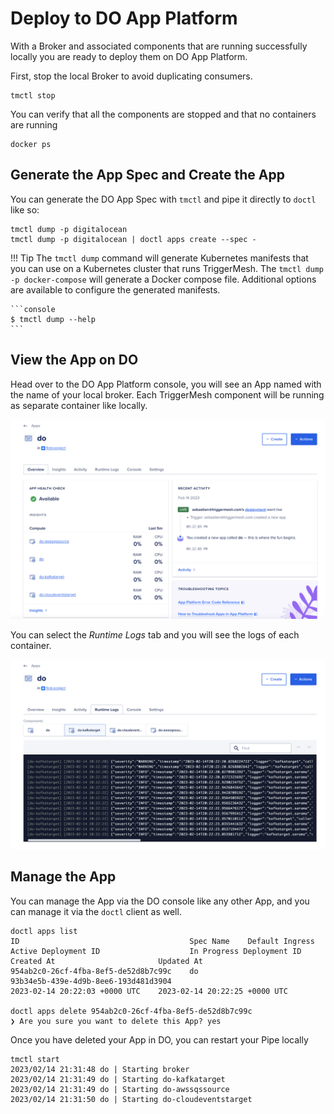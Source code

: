 # Deploy to DO App Platform

With a Broker and associated components that are running successfully locally you are ready to deploy them on DO App Platform.

First, stop the local Broker to avoid duplicating consumers.

```console
tmctl stop
```

You can verify that all the components are stopped and that no containers are running

```console
docker ps
```

## Generate the App Spec and Create the App

You can generate the DO App Spec with `tmctl` and pipe it directly to `doctl` like so:

```console
tmctl dump -p digitalocean
tmctl dump -p digitalocean | doctl apps create --spec -
```

!!! Tip
    The `tmctl dump` command will generate Kubernetes manifests that you can use on a Kubernetes cluster that runs TriggerMesh. The `tmctl dump -p docker-compose` will generate a Docker compose file. Additional options are available to configure the generated manifests.

    ```console
    $ tmctl dump --help
    ```

## View the App on DO

Head over to the DO App Platform console, you will see an App named with the name of your local broker. Each TriggerMesh component will be running as separate container like locally.

![](../../assets/images/do-app.png)

You can select the _Runtime Logs_ tab and you will see the logs of each container.

![](../../assets/images/do-app-logs.png)


## Manage the App

You can manage the App via the DO console like any other App, and you can manage it via the `doctl` client as well.

```console
doctl apps list
ID                                      Spec Name    Default Ingress    Active Deployment ID                    In Progress Deployment ID    Created At                       Updated At
954ab2c0-26cf-4fba-8ef5-de52d8b7c99c    do                              93b34e5b-439e-4d9b-8ee6-193d481d3904                                 2023-02-14 20:22:03 +0000 UTC    2023-02-14 20:22:25 +0000 UTC

doctl apps delete 954ab2c0-26cf-4fba-8ef5-de52d8b7c99c
❯ Are you sure you want to delete this App? yes
```

Once you have deleted your App in DO, you can restart your Pipe locally

```console
tmctl start
2023/02/14 21:31:48 do | Starting broker
2023/02/14 21:31:49 do | Starting do-kafkatarget
2023/02/14 21:31:49 do | Starting do-awssqssource
2023/02/14 21:31:50 do | Starting do-cloudeventstarget
```
